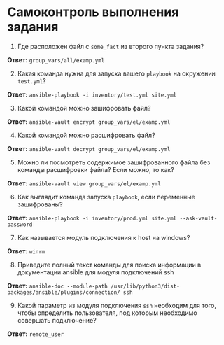 # Самоконтроль выполнения задания

1. Где расположен файл с `some_fact` из второго пункта задания?

**Ответ:** `group_vars/all/examp.yml`

2. Какая команда нужна для запуска вашего `playbook` на окружении `test.yml`?

**Ответ:** `ansible-playbook -i inventory/test.yml site.yml`

3. Какой командой можно зашифровать файл?

**Ответ:** `ansible-vault encrypt group_vars/el/examp.yml`

4. Какой командой можно расшифровать файл?

**Ответ:** `ansible-vault decrypt group_vars/el/examp.yml`

5. Можно ли посмотреть содержимое зашифрованного файла без команды расшифровки файла? Если можно, то как?

**Ответ:** `ansible-vault view group_vars/el/examp.yml`

6. Как выглядит команда запуска `playbook`, если переменные зашифрованы?

**Ответ:** `ansible-playbook -i inventory/prod.yml site.yml --ask-vault-password`

7. Как называется модуль подключения к host на windows?

**Ответ:** `winrm`

8. Приведите полный текст команды для поиска информации в документации ansible для модуля подключений ssh

**Ответ:** `ansible-doc --module-path /usr/lib/python3/dist-packages/ansible/plugins/connection/ ssh`

9. Какой параметр из модуля подключения `ssh` необходим для того, чтобы определить пользователя, под которым необходимо совершать подключение?

**Ответ:** `remote_user`

